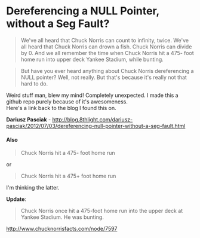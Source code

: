 # Dereferencing a NULL Pointer, without a Seg Fault?


> We've all heard that Chuck Norris can count to infinity, twice. We've all heard that Chuck Norris can drown a fish. Chuck Norris can divide by 0. And we all remember the time when Chuck Norris hit a 475- foot home run into upper deck Yankee Stadium, while bunting.

> But have you ever heard anything about Chuck Norris dereferencing a NULL pointer? Well, not really. But that's because it's really not that hard to do.

Weird stuff man, blew my mind! Completely unexpected. I made this a github repo purely because of it's awesomeness.  
Here's a link back to the blog I found this on.

**Dariusz Pasciak** - http://blog.8thlight.com/dariusz-pasciak/2012/07/03/dereferencing-null-pointer-without-a-seg-fault.html

#### Also
>Chuck Norris hit a 475- foot home run

or
>Chuck Norris hit a 475+ foot home run

I'm thinking the latter.

**Update**:
>Chuck Norris once hit a 475-foot home run into the upper deck at Yankee Stadium. He was bunting.

http://www.chucknorrisfacts.com/node/7597
